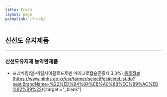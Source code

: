 ```yaml
---
title: Fresh
layout: page
permalink: /fresh/
---
```



## 신선도 유지제품
<hr />

###  신선도유지제 농약완제품
- 프레쉬킹(일-메틸사이클로프로펜 마이크로캡슐훈증제 3.3%) [등록정보](https://www.nihhs.go.kr/usr/image/common/icon_link.png)(https://www.nihhs.go.kr/usr/farmer/selectPesticideList.do?pestiBrandName=%22%ED%94%84%EB%A0%88%EC%89%AC%ED%82%B9%22){:target:="_blank"}
